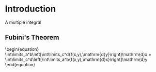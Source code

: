 # Introduction

A multiple integral

## Fubini's Theorem
\begin{equation}
\int\limits_a^b\left[\int\limits_c^d{f(x,y)\,\mathrm{d}y}\right]\mathrm{d}x = \int\limits_c^d\left[\int\limits_a^b{f(x,y)\,\mathrm{d}x}\right]\mathrm{d}y
\end{equation}